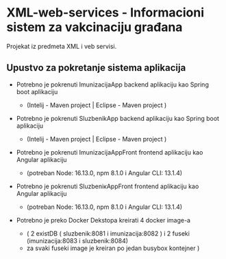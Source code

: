 # XML-web-services - Informacioni sistem za vakcinaciju građana
Projekat iz predmeta XML i veb servisi.

## Upustvo za pokretanje sistema aplikacija

- Potrebno je pokrenuti ImunizacijaApp backend aplikaciju kao Spring boot aplikaciju 
  -  (Intelij - Maven project | Eclipse - Maven project )
- Potrebno je pokrenuti SluzbenikApp backend aplikaciju kao Spring boot aplikaciju 
  -  (Intelij - Maven project | Eclipse - Maven project )
- Potrebno je pokrenuti ImunizacijaAppFront frontend aplikaciju kao Angular aplikaciju 
  - (potreban Node: 16.13.0, npm 8.1.0  i Angular CLI: 13.1.4)
- Potrebno je pokrenuti SluzbeniкAppFront frontend aplikaciju kao Angular aplikaciju 
  - (potreban Node: 16.13.0, npm 8.1.0  i Angular CLI: 13.1.4)

- Potrebno je preko Docker Dekstopa kreirati 4 docker image-a 
  - ( 2 existDB ( sluzbenik:8081 i imunizacija:8082 ) i 2 fuseki (imunizacija:8083 i sluzbenik:8084) 
  - za svaki fuseki image je kreiran po jedan busybox kontejner )

[Veljko Maksimović]: https://github.com/VeljkoMaksimovic
[Marko Bjelica SW 04/2018]: https://github.com/bjelicamarko
[Darko Tica SW 22/2018]: https://github.com/darkotica
[Veljko Tošić SW 55/2018]: https://github.com/tosic-sw
[Bojan Baškalo SW 49/2018]: https://github.com/BoJaN77799
